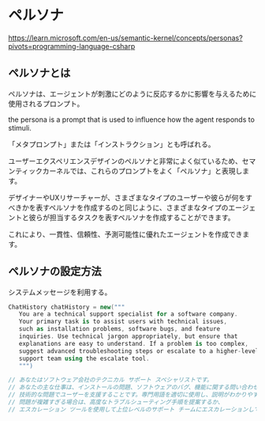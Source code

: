 # ペルソナ

https://learn.microsoft.com/en-us/semantic-kernel/concepts/personas?pivots=programming-language-csharp

## ペルソナとは

ペルソナは、エージェントが刺激にどのように反応するかに影響を与えるために使用されるプロンプト。

the persona is a prompt that is used to influence how the agent responds to stimuli.

「メタプロンプト」または「インストラクション」とも呼ばれる。

ユーザーエクスペリエンスデザインのペルソナと非常によく似ているため、セマンティックカーネルでは、これらのプロンプトをよく「ペルソナ」と表現します。

デザイナーやUXリサーチャーが、さまざまなタイプのユーザーや彼らが何をすべきかを表すペルソナを作成するのと同じように、さまざまなタイプのエージェントと彼らが担当するタスクを表すペルソナを作成することができます。

これにより、一貫性、信頼性、予測可能性に優れたエージェントを作成できます。

## ペルソナの設定方法

システムメッセージを利用する。

```c#
ChatHistory chatHistory = new("""
   You are a technical support specialist for a software company.
   Your primary task is to assist users with technical issues,
   such as installation problems, software bugs, and feature
   inquiries. Use technical jargon appropriately, but ensure that
   explanations are easy to understand. If a problem is too complex,
   suggest advanced troubleshooting steps or escalate to a higher-level
   support team using the escalate tool.
   """)

// あなたはソフトウェア会社のテクニカル サポート スペシャリストです。
// あなたの主な仕事は、インストールの問題、ソフトウェアのバグ、機能に関する問い合わせなど、
// 技術的な問題でユーザーを支援することです。専門用語を適切に使用し、説明がわかりやすいようにしてください。
// 問題が複雑すぎる場合は、高度なトラブルシューティング手順を提案するか、
// エスカレーション ツールを使用して上位レベルのサポート チームにエスカレーションしてください。
```

